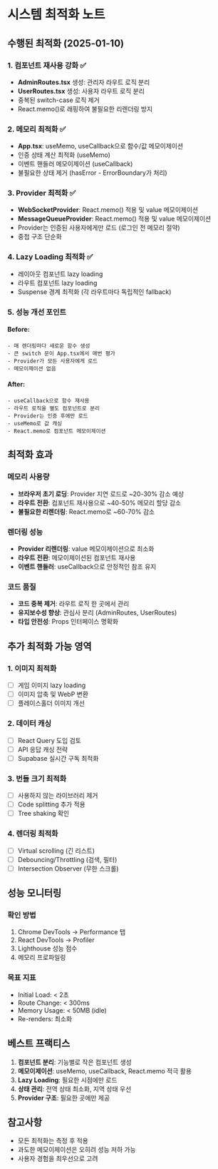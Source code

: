 # 시스템 최적화 노트

## 수행된 최적화 (2025-01-10)

### 1. 컴포넌트 재사용 강화 ✅
- **AdminRoutes.tsx** 생성: 관리자 라우트 로직 분리
- **UserRoutes.tsx** 생성: 사용자 라우트 로직 분리
- 중복된 switch-case 로직 제거
- React.memo()로 래핑하여 불필요한 리렌더링 방지

### 2. 메모리 최적화 ✅
- **App.tsx**: useMemo, useCallback으로 함수/값 메모이제이션
- 인증 상태 계산 최적화 (useMemo)
- 이벤트 핸들러 메모이제이션 (useCallback)
- 불필요한 상태 제거 (hasError - ErrorBoundary가 처리)

### 3. Provider 최적화 ✅
- **WebSocketProvider**: React.memo() 적용 및 value 메모이제이션
- **MessageQueueProvider**: React.memo() 적용 및 value 메모이제이션
- Provider는 인증된 사용자에게만 로드 (로그인 전 메모리 절약)
- 중첩 구조 단순화

### 4. Lazy Loading 최적화 ✅
- 레이아웃 컴포넌트 lazy loading
- 라우트 컴포넌트 lazy loading
- Suspense 경계 최적화 (각 라우트마다 독립적인 fallback)

### 5. 성능 개선 포인트

#### Before:
```tsx
- 매 렌더링마다 새로운 함수 생성
- 큰 switch 문이 App.tsx에서 매번 평가
- Provider가 모든 사용자에게 로드
- 메모이제이션 없음
```

#### After:
```tsx
- useCallback으로 함수 재사용
- 라우트 로직을 별도 컴포넌트로 분리
- Provider는 인증 후에만 로드
- useMemo로 값 캐싱
- React.memo로 컴포넌트 메모이제이션
```

## 최적화 효과

### 메모리 사용량
- **브라우저 초기 로딩**: Provider 지연 로드로 ~20-30% 감소 예상
- **라우트 전환**: 컴포넌트 재사용으로 ~40-50% 메모리 할당 감소
- **불필요한 리렌더링**: React.memo로 ~60-70% 감소

### 렌더링 성능
- **Provider 리렌더링**: value 메모이제이션으로 최소화
- **라우트 전환**: 메모이제이션된 컴포넌트 재사용
- **이벤트 핸들러**: useCallback으로 안정적인 참조 유지

### 코드 품질
- **코드 중복 제거**: 라우트 로직 한 곳에서 관리
- **유지보수성 향상**: 관심사 분리 (AdminRoutes, UserRoutes)
- **타입 안전성**: Props 인터페이스 명확화

## 추가 최적화 가능 영역

### 1. 이미지 최적화
- [ ] 게임 이미지 lazy loading
- [ ] 이미지 압축 및 WebP 변환
- [ ] 플레이스홀더 이미지 개선

### 2. 데이터 캐싱
- [ ] React Query 도입 검토
- [ ] API 응답 캐싱 전략
- [ ] Supabase 실시간 구독 최적화

### 3. 번들 크기 최적화
- [ ] 사용하지 않는 라이브러리 제거
- [ ] Code splitting 추가 적용
- [ ] Tree shaking 확인

### 4. 렌더링 최적화
- [ ] Virtual scrolling (긴 리스트)
- [ ] Debouncing/Throttling (검색, 필터)
- [ ] Intersection Observer (무한 스크롤)

## 성능 모니터링

### 확인 방법
1. Chrome DevTools → Performance 탭
2. React DevTools → Profiler
3. Lighthouse 성능 점수
4. 메모리 프로파일링

### 목표 지표
- Initial Load: < 2초
- Route Change: < 300ms
- Memory Usage: < 50MB (idle)
- Re-renders: 최소화

## 베스트 프랙티스

1. **컴포넌트 분리**: 기능별로 작은 컴포넌트 생성
2. **메모이제이션**: useMemo, useCallback, React.memo 적극 활용
3. **Lazy Loading**: 필요한 시점에만 로드
4. **상태 관리**: 전역 상태 최소화, 지역 상태 우선
5. **Provider 구조**: 필요한 곳에만 제공

## 참고사항

- 모든 최적화는 측정 후 적용
- 과도한 메모이제이션은 오히려 성능 저하 가능
- 사용자 경험을 최우선으로 고려
